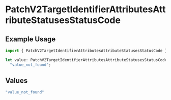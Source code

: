 # PatchV2TargetIdentifierAttributesAttributeStatusesStatusCode

## Example Usage

```typescript
import { PatchV2TargetIdentifierAttributesAttributeStatusesStatusCode } from "attio-js/models/errors";

let value: PatchV2TargetIdentifierAttributesAttributeStatusesStatusCode =
  "value_not_found";
```

## Values

```typescript
"value_not_found"
```